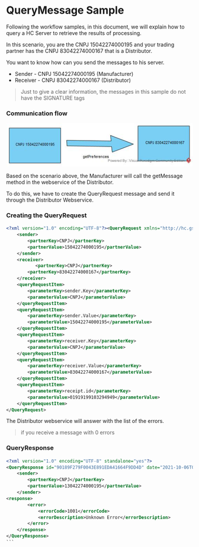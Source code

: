 # QueryMessage Sample

Following the workflow samples, in this document, we will explain how to query a HC Server to retrieve the results of processing.

In this scenario, you are the CNPJ 15042274000195 and your trading partner has the CNPJ 83042274000167 that is a Distributor.

You want to know how can you send the messages to his server.

- Sender - CNPJ 15042274000195 (Manufacturer)
- Receiver - CNPJ 83042274000167 (Distributor)

> Just to give a clear information, 
> the messages in this sample
> do not have the SIGNATURE tags


### Communication flow

![image info](../images/getPreferences.jpg)

Based on the scenario above, the Manufacturer will call the getMessage method in the webservice of the Distributor.

To do this, we have to create the QueryRequest message and send it through the Distributor Webservice.


### Creating the QueryRequest

```xml
<?xml version="1.0" encoding="UTF-8"?><QueryRequest xmlns="http://hc.gs1br.org.br/" date="2021-09-27T06:13:29Z" id="123456978696050595050AAAABBBDDDDD" schemaVersion="1.0">
    <sender>
        <partnerKey>CNPJ</partnerKey>
        <partnerValue>15042274000195</partnerValue>
    </sender>
    <receiver>
    	   <partnerKey>CNPJ</partnerKey>
        <partnerKey>83042274000167</partnerKey>
    </receiver>
    <queryRequestItem>
        <parameterKey>sender.Key</parameterKey>
        <parameterValue>CNPJ</parameterValue>
    </queryRequestItem>
    <queryRequestItem>
        <parameterKey>sender.Value</parameterKey>
        <parameterValue>15042274000195</parameterValue>
    </queryRequestItem>
	<queryRequestItem>
        <parameterKey>receiver.Key</parameterKey>
        <parameterValue>CNPJ</parameterValue>
    </queryRequestItem>
    <queryRequestItem>
        <parameterKey>receiver.Value</parameterKey>
        <parameterValue>83042274000167</parameterValue>
    </queryRequestItem>
    <queryRequestItem>
        <parameterKey>receipt.id</parameterKey>
        <parameterValue>01919199103294949</parameterValue>
    </queryRequestItem>
</QueryRequest>
```

The Distributor webservice will answer with the list of the errors.

> if you receive a message with 0 errors

### QueryResponse

````xml
<?xml version="1.0" encoding="UTF-8" standalone="yes"?>
<QueryResponse id="90189F279F0043E891EDA41664F9DD4D" date="2021-10-06T09:40:21Z" xmlns="http://hc.gs1br.org.br/">
    <sender>
        <partnerKey>CNPJ</partnerKey>
        <partnerValue>13042274000195</partnerValue>
    </sender>
<response>
        <error>
            <errorCode>1001</errorCode>
            <errorDescription>Unknown Error</errorDescription>
        </error>
    </response>
</QueryResponse>
```

